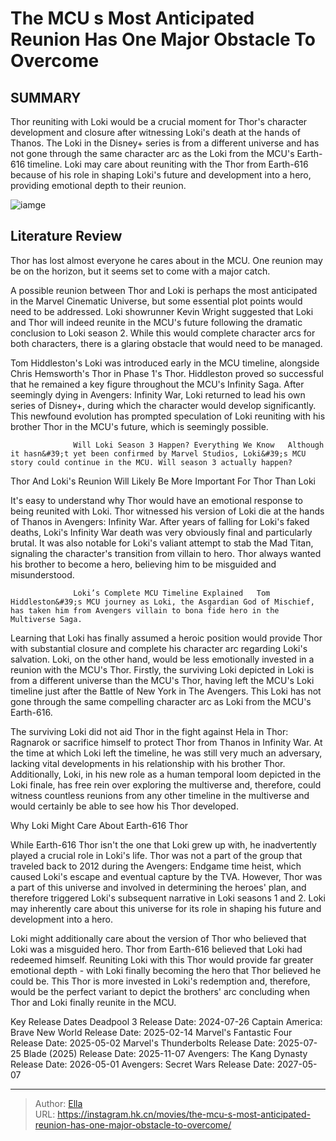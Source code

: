 # The MCU s Most Anticipated Reunion Has One Major Obstacle To Overcome


## SUMMARY 



  Thor reuniting with Loki would be a crucial moment for Thor&#39;s character development and closure after witnessing Loki&#39;s death at the hands of Thanos.   The Loki in the Disney&#43; series is from a different universe and has not gone through the same character arc as the Loki from the MCU&#39;s Earth-616 timeline.   Loki may care about reuniting with the Thor from Earth-616 because of his role in shaping Loki&#39;s future and development into a hero, providing emotional depth to their reunion.  

![iamge](https://static1.srcdn.com/wordpress/wp-content/uploads/2024/01/thor-looks-concerned-in-the-realm-of-eternity-in-thor-love-and-thunder.jpg)

## Literature Review

Thor has lost almost everyone he cares about in the MCU. One reunion may be on the horizon, but it seems set to come with a major catch.




A possible reunion between Thor and Loki is perhaps the most anticipated in the Marvel Cinematic Universe, but some essential plot points would need to be addressed. Loki showrunner Kevin Wright suggested that Loki and Thor will indeed reunite in the MCU&#39;s future following the dramatic conclusion to Loki season 2. While this would complete character arcs for both characters, there is a glaring obstacle that would need to be managed.




Tom Hiddleston&#39;s Loki was introduced early in the MCU timeline, alongside Chris Hemsworth&#39;s Thor in Phase 1&#39;s Thor. Hiddleston proved so successful that he remained a key figure throughout the MCU&#39;s Infinity Saga. After seemingly dying in Avengers: Infinity War, Loki returned to lead his own series of Disney&#43;, during which the character would develop significantly. This newfound evolution has prompted speculation of Loki reuniting with his brother Thor in the MCU&#39;s future, which is seemingly possible.

                  Will Loki Season 3 Happen? Everything We Know   Although it hasn&#39;t yet been confirmed by Marvel Studios, Loki&#39;s MCU story could continue in the MCU. Will season 3 actually happen?   


 Thor And Loki&#39;s Reunion Will Likely Be More Important For Thor Than Loki 
         




 It&#39;s easy to understand why Thor would have an emotional response to being reunited with Loki. Thor witnessed his version of Loki die at the hands of Thanos in Avengers: Infinity War. After years of falling for Loki&#39;s faked deaths, Loki&#39;s Infinity War death was very obviously final and particularly brutal. It was also notable for Loki&#39;s valiant attempt to stab the Mad Titan, signaling the character&#39;s transition from villain to hero. Thor always wanted his brother to become a hero, believing him to be misguided and misunderstood.

                  Loki’s Complete MCU Timeline Explained   Tom Hiddleston&#39;s MCU journey as Loki, the Asgardian God of Mischief, has taken him from Avengers villain to bona fide hero in the Multiverse Saga.   

Learning that Loki has finally assumed a heroic position would provide Thor with substantial closure and complete his character arc regarding Loki&#39;s salvation. Loki, on the other hand, would be less emotionally invested in a reunion with the MCU&#39;s Thor. Firstly, the surviving Loki depicted in Loki is from a different universe than the MCU&#39;s Thor, having left the MCU&#39;s Loki timeline just after the Battle of New York in The Avengers. This Loki has not gone through the same compelling character arc as Loki from the MCU&#39;s Earth-616.




The surviving Loki did not aid Thor in the fight against Hela in Thor: Ragnarok or sacrifice himself to protect Thor from Thanos in Infinity War. At the time at which Loki left the timeline, he was still very much an adversary, lacking vital developments in his relationship with his brother Thor. Additionally, Loki, in his new role as a human temporal loom depicted in the Loki finale, has free rein over exploring the multiverse and, therefore, could witness countless reunions from any other timeline in the multiverse and would certainly be able to see how his Thor developed.



 Why Loki Might Care About Earth-616 Thor 
          

While Earth-616 Thor isn&#39;t the one that Loki grew up with, he inadvertently played a crucial role in Loki&#39;s life. Thor was not a part of the group that traveled back to 2012 during the Avengers: Endgame time heist, which caused Loki&#39;s escape and eventual capture by the TVA. However, Thor was a part of this universe and involved in determining the heroes&#39; plan, and therefore triggered Loki&#39;s subsequent narrative in Loki seasons 1 and 2. Loki may inherently care about this universe for its role in shaping his future and development into a hero.




Loki might additionally care about the version of Thor who believed that Loki was a misguided hero. Thor from Earth-616 believed that Loki had redeemed himself. Reuniting Loki with this Thor would provide far greater emotional depth - with Loki finally becoming the hero that Thor believed he could be. This Thor is more invested in Loki&#39;s redemption and, therefore, would be the perfect variant to depict the brothers&#39; arc concluding when Thor and Loki finally reunite in the MCU.

  Key Release Dates              Deadpool 3 Release Date: 2024-07-26                    Captain America: Brave New World Release Date: 2025-02-14                   Marvel&#39;s Fantastic Four Release Date: 2025-05-02                   Marvel&#39;s Thunderbolts Release Date: 2025-07-25                   Blade (2025) Release Date: 2025-11-07                   Avengers: The Kang Dynasty  Release Date: 2026-05-01                    Avengers: Secret Wars Release Date: 2027-05-07      

---

> Author: [Ella](https://instagram.hk.cn/)  
> URL: https://instagram.hk.cn/movies/the-mcu-s-most-anticipated-reunion-has-one-major-obstacle-to-overcome/  


